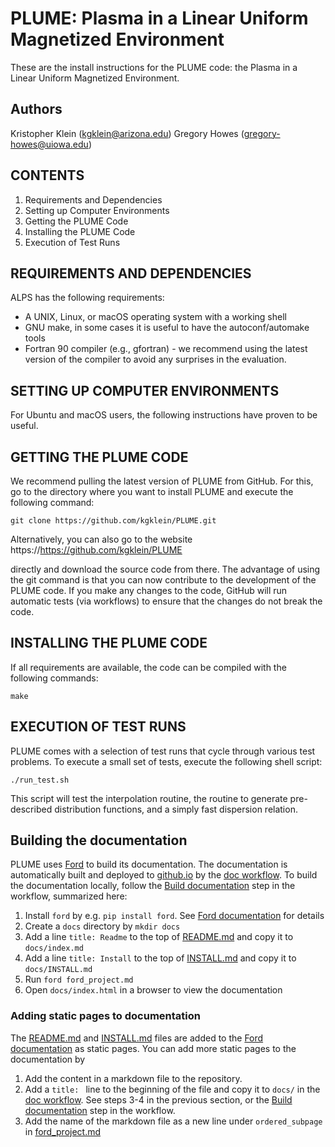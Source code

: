# PLUME: Plasma in a Linear Uniform Magnetized Environment

These are the install instructions for the PLUME code: the Plasma in a Linear Uniform Magnetized Environment.

## Authors

Kristopher Klein   (kgklein@arizona.edu)
Gregory Howes      (gregory-howes@uiowa.edu)

## CONTENTS

1. Requirements and Dependencies
2. Setting up Computer Environments
3. Getting the PLUME Code
4. Installing the PLUME Code
5. Execution of Test Runs

## REQUIREMENTS AND DEPENDENCIES

ALPS has the following requirements:

- A UNIX, Linux, or macOS operating system with a working shell
- GNU make, in some cases it is useful to have the autoconf/automake tools
- Fortran 90 compiler (e.g., gfortran) - we recommend using the latest version
  of the compiler to avoid any surprises in the evaluation.

## SETTING UP COMPUTER ENVIRONMENTS

For Ubuntu and macOS users, the following instructions have proven to be useful.

## GETTING THE PLUME CODE

We recommend pulling the latest version of PLUME from GitHub. For this, go to
the directory where you want to install PLUME and execute the following command:

```
git clone https://github.com/kgklein/PLUME.git
```

Alternatively, you can also go to the website https://https://github.com/kgklein/PLUME

directly and download the source code from there. The advantage of using the git
command is that you can now contribute to the development of the PLUME code. If
you make any changes to the code, GitHub will run automatic tests (via workflows)
to ensure that the changes do not break the code.

## INSTALLING THE PLUME CODE

If all requirements are available, the code can be compiled with the following
commands:

```
make
```

## EXECUTION OF TEST RUNS

PLUME comes with a selection of test runs that cycle through various test
problems. To execute a small set of tests, execute the following shell script:

```
./run_test.sh
```

This script will test the interpolation routine, the routine to generate pre-
described distribution functions, and a simply fast dispersion relation.

## Building the documentation

PLUME uses [Ford](https://forddocs.readthedocs.io/en/latest/) to build its documentation. The documentation is automatically built and deployed to [github.io](https://danielver02.github.io/ALPS/) by the [doc workflow](https://github.com/danielver02/ALPS/blob/master/.github/workflows/doc.yml). To build the documentation locally, follow the [Build documentation](https://github.com/danielver02/ALPS/blob/07a4f8dc996ff76729edeedf5c2a0dc1a5c3028b/.github/workflows/doc.yml#L25-L32) step in the workflow, summarized here:
1. Install `ford` by e.g. `pip install ford`. See [Ford documentation](https://forddocs.readthedocs.io/en/latest/) for details
2. Create a `docs` directory by `mkdir docs`
3. Add a line `title: Readme` to the top of [README.md](./README.md) and copy it to `docs/index.md`
4. Add a line `title: Install` to the top of [INSTALL.md](./INSTALL.md) and copy it to `docs/INSTALL.md`
5. Run `ford ford_project.md`
6. Open `docs/index.html` in a browser to view the documentation

### Adding static pages to documentation

The [README.md](./README.md) and [INSTALL.md](./INSTALL.md) files are added to the [Ford documentation](https://danielver02.github.io/ALPS/) as static pages. You can add more static pages to the documentation by
1. Add the content in a markdown file to the repository.
2. Add a `title: ` line to the beginning of the file and copy it to `docs/` in the [doc workflow](https://github.com/danielver02/ALPS/blob/master/.github/workflows/doc.yml). See steps 3-4 in the previous section, or the [Build documentation](https://github.com/danielver02/ALPS/blob/07a4f8dc996ff76729edeedf5c2a0dc1a5c3028b/.github/workflows/doc.yml#L25-L32) step in the workflow.
3. Add the name of the markdown file as a new line under `ordered_subpage` in [ford_project.md](./ford_project.md)